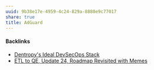 ```yaml
---
uuid: 9b38e17e-4959-4c24-829a-8880e9c77017
share: true
title: AdGuard
---
```

#### Backlinks

* [Dentropy's Ideal DevSecOps Stack](/406a13ea-5f64-440a-b454-6b43afe9e0d5)
* [ETL to QE, Update 24, Roadmap Revisited with Memes](/89c90b4a-2065-4b58-93eb-107794ed8671)